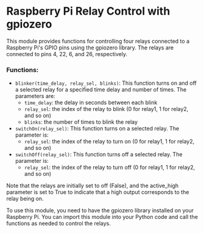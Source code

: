 # Raspberry Pi Relay Control with gpiozero
<p>This module provides functions for controlling four relays connected to a Raspberry Pi's GPIO pins using the gpiozero library. The relays are connected to pins 4, 22, 6, and 26, respectively.</p>
<h3>Functions:</h3>
<ul>
  <li><code>blinker(time_delay, relay_sel, blinks)</code>: This function turns on and off a selected relay for a specified time delay and number of times. The parameters are:
    <ul>
      <li><code>time_delay</code>: the delay in seconds between each blink</li>
      <li><code>relay_sel</code>: the index of the relay to blink (0 for relay1, 1 for relay2, and so on)</li>
      <li><code>blinks</code>: the number of times to blink the relay</li>
    </ul>
  </li>
  <li><code>switchOn(relay_sel)</code>: This function turns on a selected relay. The parameter is:
    <ul>
      <li><code>relay_sel</code>: the index of the relay to turn on (0 for relay1, 1 for relay2, and so on)</li>
    </ul>
  </li>
  <li><code>switchOff(relay_sel)</code>: This function turns off a selected relay. The parameter is:
    <ul>
      <li><code>relay_sel</code>: the index of the relay to turn off (0 for relay1, 1 for relay2, and so on)</li>
    </ul>
  </li>
</ul>
<p>Note that the relays are initially set to off (False), and the active_high parameter is set to True to indicate that a high output corresponds to the relay being on.</p>
<p>To use this module, you need to have the gpiozero library installed on your Raspberry Pi. You can import this module into your Python code and call the functions as needed to control the relays.</p>
